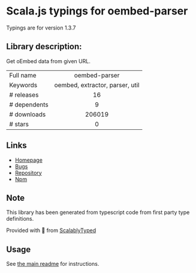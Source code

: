 
# Scala.js typings for oembed-parser

Typings are for version 1.3.7

## Library description:
Get oEmbed data from given URL.

|                    |                 |
| ------------------ | :-------------: |
| Full name          | oembed-parser |
| Keywords           | oembed, extractor, parser, util |
| # releases         | 16 |
| # dependents       | 9 |
| # downloads        | 206019 |
| # stars            | 0 |

## Links
- [Homepage](https://www.npmjs.com/package/oembed-parser)
- [Bugs](https://github.com/ndaidong/oembed-parser/issues)
- [Repository](https://github.com/ndaidong/oembed-parser)
- [Npm](https://www.npmjs.com/package/oembed-parser)
    


## Note
This library has been generated from typescript code from first party type definitions.

Provided with :purple_heart: from [ScalablyTyped](https://github.com/oyvindberg/ScalablyTyped)

## Usage
See [the main readme](../../readme.md) for instructions.


